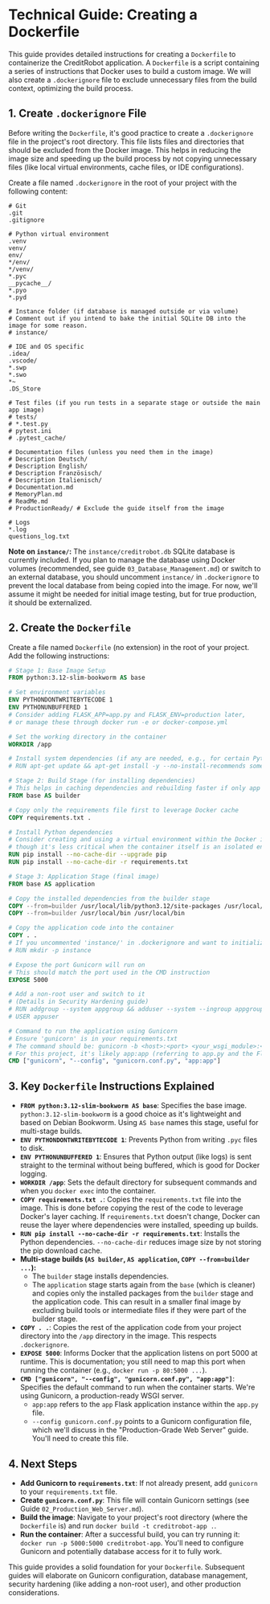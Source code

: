 # Technical Guide: Creating a Dockerfile

This guide provides detailed instructions for creating a `Dockerfile` to containerize the CreditRobot application. A `Dockerfile` is a script containing a series of instructions that Docker uses to build a custom image. We will also create a `.dockerignore` file to exclude unnecessary files from the build context, optimizing the build process.

## 1. Create `.dockerignore` File

Before writing the `Dockerfile`, it's good practice to create a `.dockerignore` file in the project's root directory. This file lists files and directories that should be excluded from the Docker image. This helps in reducing the image size and speeding up the build process by not copying unnecessary files (like local virtual environments, cache files, or IDE configurations).

Create a file named `.dockerignore` in the root of your project with the following content:

```
# Git
.git
.gitignore

# Python virtual environment
.venv
venv/
env/
*/env/
*/venv/
*.pyc
__pycache__/
*.pyo
*.pyd

# Instance folder (if database is managed outside or via volume)
# Comment out if you intend to bake the initial SQLite DB into the image for some reason.
# instance/

# IDE and OS specific
.idea/
.vscode/
*.swp
*.swo
*~
.DS_Store

# Test files (if you run tests in a separate stage or outside the main app image)
# tests/
# *.test.py
# pytest.ini
# .pytest_cache/

# Documentation files (unless you need them in the image)
# Description Deutsch/
# Description English/
# Description Französisch/
# Description Italienisch/
# Documentation.md
# MemoryPlan.md
# ReadMe.md
# ProductionReady/ # Exclude the guide itself from the image

# Logs
*.log
questions_log.txt
```

**Note on `instance/`:** The `instance/creditrobot.db` SQLite database is currently included. If you plan to manage the database using Docker volumes (recommended, see guide `03_Database_Management.md`) or switch to an external database, you should uncomment `instance/` in `.dockerignore` to prevent the local database from being copied into the image. For now, we'll assume it might be needed for initial image testing, but for true production, it should be externalized.

## 2. Create the `Dockerfile`

Create a file named `Dockerfile` (no extension) in the root of your project. Add the following instructions:

```dockerfile
# Stage 1: Base Image Setup
FROM python:3.12-slim-bookworm AS base

# Set environment variables
ENV PYTHONDONTWRITEBYTECODE 1
ENV PYTHONUNBUFFERED 1
# Consider adding FLASK_APP=app.py and FLASK_ENV=production later,
# or manage these through docker run -e or docker-compose.yml

# Set the working directory in the container
WORKDIR /app

# Install system dependencies (if any are needed, e.g., for certain Python packages)
# RUN apt-get update && apt-get install -y --no-install-recommends some-package && rm -rf /var/lib/apt/lists/*

# Stage 2: Build Stage (for installing dependencies)
# This helps in caching dependencies and rebuilding faster if only app code changes.
FROM base AS builder

# Copy only the requirements file first to leverage Docker cache
COPY requirements.txt .

# Install Python dependencies
# Consider creating and using a virtual environment within the Docker image for better isolation,
# though it's less critical when the container itself is an isolated environment.
RUN pip install --no-cache-dir --upgrade pip
RUN pip install --no-cache-dir -r requirements.txt

# Stage 3: Application Stage (final image)
FROM base AS application

# Copy the installed dependencies from the builder stage
COPY --from=builder /usr/local/lib/python3.12/site-packages /usr/local/lib/python3.12/site-packages
COPY --from=builder /usr/local/bin /usr/local/bin

# Copy the application code into the container
COPY . .
# If you uncommented 'instance/' in .dockerignore and want to initialize an empty one:
# RUN mkdir -p instance

# Expose the port Gunicorn will run on
# This should match the port used in the CMD instruction
EXPOSE 5000

# Add a non-root user and switch to it
# (Details in Security Hardening guide)
# RUN addgroup --system appgroup && adduser --system --ingroup appgroup appuser
# USER appuser

# Command to run the application using Gunicorn
# Ensure 'gunicorn' is in your requirements.txt
# The command should be: gunicorn -b <host>:<port> <your_wsgi_module>:<your_flask_app_instance>
# For this project, it's likely app:app (referring to app.py and the Flask instance named 'app')
CMD ["gunicorn", "--config", "gunicorn.conf.py", "app:app"]
```

## 3. Key `Dockerfile` Instructions Explained

*   **`FROM python:3.12-slim-bookworm AS base`**: Specifies the base image. `python:3.12-slim-bookworm` is a good choice as it's lightweight and based on Debian Bookworm. Using `AS base` names this stage, useful for multi-stage builds.
*   **`ENV PYTHONDONTWRITEBYTECODE 1`**: Prevents Python from writing `.pyc` files to disk.
*   **`ENV PYTHONUNBUFFERED 1`**: Ensures that Python output (like logs) is sent straight to the terminal without being buffered, which is good for Docker logging.
*   **`WORKDIR /app`**: Sets the default directory for subsequent commands and when you `docker exec` into the container.
*   **`COPY requirements.txt .`**: Copies the `requirements.txt` file into the image. This is done before copying the rest of the code to leverage Docker's layer caching. If `requirements.txt` doesn't change, Docker can reuse the layer where dependencies were installed, speeding up builds.
*   **`RUN pip install --no-cache-dir -r requirements.txt`**: Installs the Python dependencies. `--no-cache-dir` reduces image size by not storing the pip download cache.
*   **Multi-stage builds (`AS builder`, `AS application`, `COPY --from=builder ...`):**
    *   The `builder` stage installs dependencies.
    *   The `application` stage starts again from the `base` (which is cleaner) and copies only the installed packages from the `builder` stage and the application code. This can result in a smaller final image by excluding build tools or intermediate files if they were part of the builder stage.
*   **`COPY . .`**: Copies the rest of the application code from your project directory into the `/app` directory in the image. This respects `.dockerignore`.
*   **`EXPOSE 5000`**: Informs Docker that the application listens on port 5000 at runtime. This is documentation; you still need to map this port when running the container (e.g., `docker run -p 80:5000 ...`).
*   **`CMD ["gunicorn", "--config", "gunicorn.conf.py", "app:app"]`**: Specifies the default command to run when the container starts. We're using Gunicorn, a production-ready WSGI server.
    *   `app:app` refers to the `app` Flask application instance within the `app.py` file.
    *   `--config gunicorn.conf.py` points to a Gunicorn configuration file, which we'll discuss in the "Production-Grade Web Server" guide. You'll need to create this file.

## 4. Next Steps

*   **Add Gunicorn to `requirements.txt`**: If not already present, add `gunicorn` to your `requirements.txt` file.
*   **Create `gunicorn.conf.py`**: This file will contain Gunicorn settings (see Guide `02_Production_Web_Server.md`).
*   **Build the image**: Navigate to your project's root directory (where the `Dockerfile` is) and run `docker build -t creditrobot-app .`.
*   **Run the container**: After a successful build, you can try running it: `docker run -p 5000:5000 creditrobot-app`. You'll need to configure Gunicorn and potentially database access for it to fully work.

This guide provides a solid foundation for your `Dockerfile`. Subsequent guides will elaborate on Gunicorn configuration, database management, security hardening (like adding a non-root user), and other production considerations.
